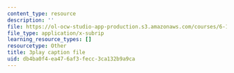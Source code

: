 ```yaml
---
content_type: resource
description: ''
file: https://ol-ocw-studio-app-production.s3.amazonaws.com/courses/6-189-multicore-programming-primer-january-iap-2007/db4ba0f4ea476af3fecc3ca132b9a9ca_ZD2sKqPxPIk.srt
file_type: application/x-subrip
learning_resource_types: []
resourcetype: Other
title: 3play caption file
uid: db4ba0f4-ea47-6af3-fecc-3ca132b9a9ca
---
```

